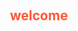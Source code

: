 <section data-background-image="https://s2.loli.net/2024/12/26/wjM3InBDafFsbkQ.png" data-background-opacity="0.7">
    <h2>welcome</h2>  
</section>
<style>
        section {
            position: relative; /* 使 section 成为定位上下文 */
            height: 100vh; /* 设置高度为视口高度 */
        }
        h2 {
            position: absolute; /* 绝对定位 */
            top: 20px; /* 距离顶部 20px */
            left: 20px; /* 距离左边 20px */
            color: #ff5733; /* 设置文本颜色为您想要的颜色，比如橙色 */
            margin: 0; /* 去掉默认边距 */
        }
    </style>

<section data-background-image="https://s2.loli.net/2024/12/26/fIbyZeUvGE2YpHz.png" data-background-opacity="0.3">
    <h4>第一次搭博客，在逐步完善中(有时间的话)</h4>
    <h4>右上角食用</h4>
</section>

<section data-background-image="https://s2.loli.net/2024/12/26/fIbyZeUvGE2YpHz.png" data-background-opacity="0.2">
   <h2>后面的功能思考中</h2>
</section>


